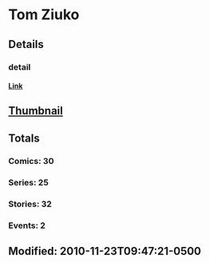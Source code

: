 # Tom  Ziuko 
## Details
### detail
#### [Link](http://marvel.com/comics/creators/1244/tom_ziuko?utm_campaign=apiRef&utm_source=225578a89fc76f3d20fbffda5d17a88d)
## [Thumbnail](http://i.annihil.us/u/prod/marvel/i/mg/b/40/image_not_available.jpg)
## Totals
### Comics: 30
### Series: 25
### Stories: 32
### Events: 2
## Modified: 2010-11-23T09:47:21-0500
